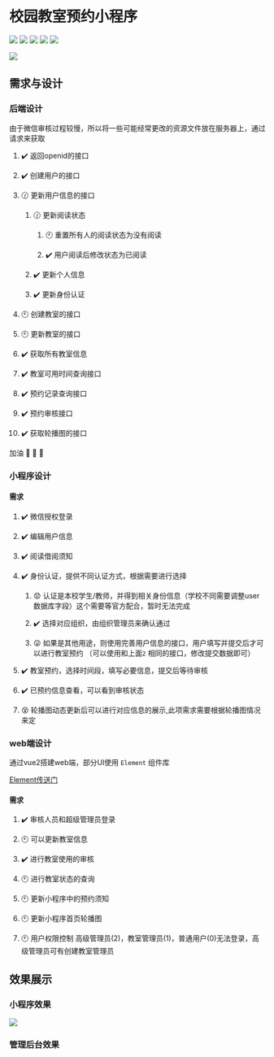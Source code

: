 <!--
 * @Author: YJR-1100
 * @Date: 2022-03-21 20:06:11
 * @LastEditors: YJR-1100
 * @LastEditTime: 2022-04-15 17:44:24
 * @FilePath: \wx_RoomOrder\README.md
 * @Description: 
 * 
 * Copyright (c) 2022 by yjr-1100/CSU, All Rights Reserved. 
-->

# 校园教室预约小程序

![](https://img.shields.io/badge/flask-v1.1.2-blue) ![](https://img.shields.io/badge/Python-v3.9.6-blue) ![](https://img.shields.io/badge/Vue-2.0-brightgreen) ![](https://img.shields.io/badge/%40vue%2Fcil-v5.0.4-brightgreen) ![](https://img.shields.io/badge/-Element-blue) 

![](https://img.shields.io/github/last-commit/yjr-1100/wx_RoomOrder)

## 需求与设计

### 后端设计

由于微信审核过程较慢，所以将一些可能经常更改的资源文件放在服务器上，通过请求来获取
1. :heavy_check_mark: 返回openid的接口

2. :heavy_check_mark: 创建用户的接口

3. :clock130: 更新用户信息的接口

    1. :clock130: 更新阅读状态

        1. :clock10: 重置所有人的阅读状态为没有阅读

        2. :heavy_check_mark: 用户阅读后修改状态为已阅读

    2. :heavy_check_mark: 更新个人信息

    3. :heavy_check_mark: 更新身份认证

4. :clock10: 创建教室的接口

5. :clock10: 更新教室的接口

5. :heavy_check_mark: 获取所有教室信息

6. :heavy_check_mark: 教室可用时间查询接口

6. :heavy_check_mark: 预约记录查询接口

7. :heavy_check_mark: 预约审核接口

8. :heavy_check_mark: 获取轮播图的接口

加油 :poultry_leg: :poultry_leg: :poultry_leg:

### 小程序设计

#### 需求

1. :heavy_check_mark: 微信授权登录

2. :heavy_check_mark: 编辑用户信息

3. :heavy_check_mark: 阅读借阅须知

2. :heavy_check_mark: 身份认证，提供不同认证方式，根据需要进行选择

    1.  :worried: 认证是本校学生/教师，并得到相关身份信息（学校不同需要调整user数据库字段）这个需要等官方配合，暂时无法完成
   
    2.  :heavy_check_mark: 选择对应组织，由组织管理员来确认通过

    3.  :stuck_out_tongue_winking_eye: 如果是其他用途，则使用完善用户信息的接口，用户填写并提交后才可以进行教室预约 （可以使用和上面`2` 相同的接口，修改提交数据即可）

3. :heavy_check_mark: 教室预约，选择时间段，填写必要信息，提交后等待审核

4. :heavy_check_mark: 已预约信息查看，可以看到审核状态

5. :dizzy_face: 轮播图动态更新后可以进行对应信息的展示,此项需求需要根据轮播图情况来定


### web端设计

通过vue2搭建web端，部分UI使用 `Element` 组件库

[Element传送门](https://element.eleme.cn/#/zh-CN)

#### 需求

1. :heavy_check_mark: 审核人员和超级管理员登录

1. :clock10: 可以更新教室信息

2. :heavy_check_mark: 进行教室使用的审核

3. :clock10: 进行教室状态的查询

4. :clock10: 更新小程序中的预约须知

5. :clock10: 更新小程序首页轮播图

6. :clock10: 用户权限控制 高级管理员(2)，教室管理员(1)，普通用户(0)无法登录，高级管理员可有创建教室管理员



## 效果展示

### 小程序效果
![](https://cdn.jsdelivr.net/gh/yjr-1100/Photobag/img/202204151744957.gif)

### 管理后台效果